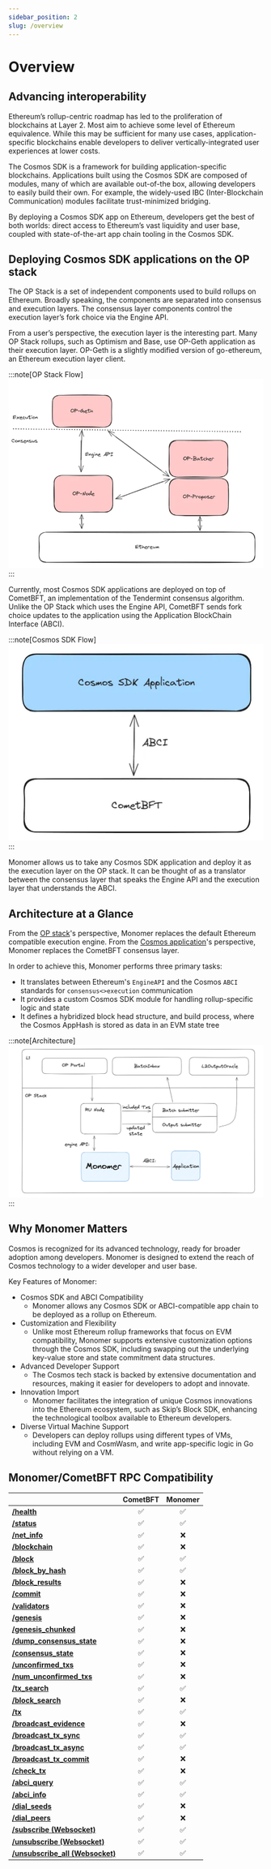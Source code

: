 ```yaml
---
sidebar_position: 2
slug: /overview
---
```


# Overview

## Advancing interoperability

Ethereum’s rollup-centric roadmap has led to the proliferation of blockchains at Layer 2. Most aim to achieve some level of Ethereum equivalence. While this may be sufficient for many use cases, application-specific blockchains enable developers to deliver vertically-integrated user experiences at lower costs.

The Cosmos SDK is a framework for building application-specific blockchains. Applications built using the Cosmos SDK are composed of modules, many of which are available out-of-the box, allowing developers to easily build their own. For example, the widely-used IBC (Inter-Blockchain Communication) modules facilitate trust-minimized bridging.

By deploying a Cosmos SDK app on Ethereum, developers get the best of both worlds: direct access to Ethereum’s vast liquidity and user base, coupled with state-of-the-art app chain tooling in the Cosmos SDK.

## Deploying Cosmos SDK applications on the OP stack

The OP Stack is a set of independent components used to build rollups on Ethereum. Broadly speaking, the components are separated into consensus and execution layers.
The consensus layer components control the execution layer’s fork choice via the Engine API.

From a user’s perspective, the execution layer is the interesting part.
Many OP Stack rollups, such as Optimism and Base, use OP-Geth application as their execution layer.
OP-Geth is a slightly modified version of go-ethereum, an Ethereum execution layer client.

:::note[OP Stack Flow]
![OP Stack Flow](/docs/static/img/op-stack.png)
:::

Currently, most Cosmos SDK applications are deployed on top of CometBFT, an implementation of the Tendermint consensus algorithm.
Unlike the OP Stack which uses the Engine API, CometBFT sends fork choice updates to the application using the Application BlockChain Interface (ABCI).

:::note[Cosmos SDK Flow]
![Cosmos SDK Flow](/docs/static/img/cosmos-abci.png)
:::

Monomer allows us to take any Cosmos SDK application and deploy it as the execution layer on the OP stack.
It can be thought of as a translator between the consensus layer that speaks the Engine API and the execution layer that understands the ABCI.

## Architecture at a Glance

From the [OP stack](https://specs.optimism.io/protocol/overview.html#components)'s perspective, Monomer replaces the default Ethereum
compatible execution engine. From the [Cosmos application](https://docs.cosmos.network/v0.50/learn/intro/why-app-specific#what-are-application-specific-blockchains)'s perspective,
Monomer replaces the CometBFT consensus layer.

In order to achieve this, Monomer performs three primary tasks:

- It translates between Ethereum's `EngineAPI` and the Cosmos `ABCI` standards for `consensus<>execution` communication
- It provides a custom Cosmos SDK module for handling rollup-specific logic and state
- It defines a hybridized block head structure, and build process, where the Cosmos AppHash is stored as data in an EVM state tree

:::note[Architecture]
![Architecture](/docs/static/img/architecture.png)
:::

## Why Monomer Matters

Cosmos is recognized for its advanced technology, ready for broader adoption among developers. Monomer is designed to extend the reach of Cosmos technology to a wider developer and user base.

Key Features of Monomer:

- Cosmos SDK and ABCI Compatibility
  - Monomer allows any Cosmos SDK or ABCI-compatible app chain to be deployed as a rollup on Ethereum.
- Customization and Flexibility
  - Unlike most Ethereum rollup frameworks that focus on EVM compatibility, Monomer supports extensive customization options through the Cosmos SDK, including swapping out the underlying key-value store and state commitment data structures.
- Advanced Developer Support
  - The Cosmos tech stack is backed by extensive documentation and resources, making it easier for developers to adopt and innovate.
- Innovation Import
  - Monomer facilitates the integration of unique Cosmos innovations into the Ethereum ecosystem, such as Skip’s Block SDK, enhancing the technological toolbox available to Ethereum developers.
- Diverse Virtual Machine Support
  - Developers can deploy rollups using different types of VMs, including EVM and CosmWasm, and write app-specific logic in Go without relying on a VM.

## Monomer/CometBFT RPC Compatibility

|                                                                                              | CometBFT | Monomer |
|----------------------------------------------------------------------------------------------|:--------:|:-------:|
| [**/health**](https://docs.cometbft.com/v0.34/rpc/#/Info/health)                             |    ✅     |    ✅    |
| [**/status**](https://docs.cometbft.com/v0.34/rpc/#/Info/status)                             |    ✅     |    ✅    |
| [**/net_info**](https://docs.cometbft.com/v0.34/rpc/#/Info/net_info)                         |    ✅     |    ❌    |
| [**/blockchain**](https://docs.cometbft.com/v0.34/rpc/#/Info/blockchain)                     |    ✅     |    ❌    |
| [**/block**](https://docs.cometbft.com/v0.34/rpc/#/Info/block)                               |    ✅     |    ✅    |
| [**/block_by_hash**](https://docs.cometbft.com/v0.34/rpc/#/Info/block_by_hash)               |    ✅     |    ✅    |
| [**/block_results**](https://docs.cometbft.com/v0.34/rpc/#/Info/block_results)               |    ✅     |    ❌    |
| [**/commit**](https://docs.cometbft.com/v0.34/rpc/#/Info/commit)                             |    ✅     |    ❌    |
| [**/validators**](https://docs.cometbft.com/v0.34/rpc/#/Info/validators)                     |    ✅     |    ❌    |
| [**/genesis**](https://docs.cometbft.com/v0.34/rpc/#/Info/genesis)                           |    ✅     |    ❌    |
| [**/genesis_chunked**](https://docs.cometbft.com/v0.34/rpc/#/Info/genesis_chunked)           |    ✅     |    ❌    |
| [**/dump_consensus_state**](https://docs.cometbft.com/v0.34/rpc/#/Info/dump_consensus_state) |    ✅     |    ❌    |
| [**/consensus_state**](https://docs.cometbft.com/v0.34/rpc/#/Info/consensus_state)           |    ✅     |    ❌    |
| [**/unconfirmed_txs**](https://docs.cometbft.com/v0.34/rpc/#/Info/unconfirmed_txs)           |    ✅     |    ❌    |
| [**/num_unconfirmed_txs**](https://docs.cometbft.com/v0.34/rpc/#/Info/num_unconfirmed_txs)   |    ✅     |    ❌    |
| [**/tx_search**](https://docs.cometbft.com/v0.34/rpc/#/Info/tx_search)                       |    ✅     |    ✅    |
| [**/block_search**](https://docs.cometbft.com/v0.34/rpc/#/Info/block_search)                 |    ✅     |    ❌    |
| [**/tx**](https://docs.cometbft.com/v0.34/rpc/#/Info/tx)                                     |    ✅     |    ✅    |
| [**/broadcast_evidence**](https://docs.cometbft.com/v0.34/rpc/#/Info/broadcast_evidence)     |    ✅     |    ❌    |
| [**/broadcast_tx_sync**](https://docs.cometbft.com/v0.34/rpc/#/Tx/broadcast_tx_sync)         |    ✅     |    ✅    |
| [**/broadcast_tx_async**](https://docs.cometbft.com/v0.34/rpc/#/Tx/broadcast_tx_async)       |    ✅     |    ✅    |
| [**/broadcast_tx_commit**](https://docs.cometbft.com/v0.34/rpc/#/Tx/broadcast_tx_commit)     |    ✅     |    ❌    |
| [**/check_tx**](https://docs.cometbft.com/v0.34/rpc/#/Tx/check_tx)                           |    ✅     |    ❌    |
| [**/abci_query**](https://docs.cometbft.com/v0.34/rpc/#/ABCI/abci_query)                     |    ✅     |    ✅    |
| [**/abci_info**](https://docs.cometbft.com/v0.34/rpc/#/ABCI/abci_info)                       |    ✅     |    ✅    |
| [**/dial_seeds**](https://docs.cometbft.com/v0.34/rpc/#/Unsafe/dial_seeds)                   |    ✅     |    ❌    |
| [**/dial_peers**](https://docs.cometbft.com/v0.34/rpc/#/Unsafe/dial_peers)                   |    ✅     |    ❌    |
| [**/subscribe (Websocket)**](https://docs.cometbft.com/v0.34/rpc)                            |    ✅     |    ✅    |
| [**/unsubscribe (Websocket)**](https://docs.cometbft.com/v0.34/rpc)                          |    ✅     |    ✅    |
| [**/unsubscribe_all (Websocket)**](https://docs.cometbft.com/v0.34/rpc)                      |    ✅     |    ✅    |

